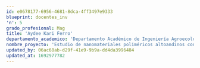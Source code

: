 ```yaml
---
id: e0678177-6956-4681-8dca-4ff3497e9333
blueprint: docentes_inv
'n': 5
grado_profesional: Mag
title: 'Aydee Kari Ferro'
departamento_academico: 'Departamento Académico de Ingeniería Agroecológica'
nombre_proyecto: 'Estudio de nanomateriales poliméricos altoandinos con potencial de remoción de fósforo orgánico en aguas contaminadas.'
updated_by: 06ac68ab-d29f-41e9-9b9a-dd4da3996484
updated_at: 1692977782
---
```

